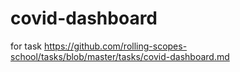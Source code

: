 # covid-dashboard
for task https://github.com/rolling-scopes-school/tasks/blob/master/tasks/covid-dashboard.md
